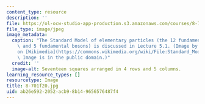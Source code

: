 ```yaml
---
content_type: resource
description: ''
file: https://ol-ocw-studio-app-production.s3.amazonaws.com/courses/8-701-introduction-to-nuclear-and-particle-physics-fall-2020/ab26e5922052acb98b149656576487f4_8-701f20.jpg
file_type: image/jpeg
image_metadata:
  caption: "The Standard Model of elementary particles (the 12 fundamental fermions\
    \ and 5 fundamental bosons) is discussed in Lecture 5.1. (Image by [Cush](https://en.wikipedia.org/wiki/User:Cush)\_\
    on [Wikimedia](https://commons.wikimedia.org/wiki/File:Standard_Model_of_Elementary_Particles.svg).\
    \ Image is in the public domain.)"
  credit: ''
  image-alt: Seventeen squares arranged in 4 rows and 5 columns.
learning_resource_types: []
resourcetype: Image
title: 8-701f20.jpg
uid: ab26e592-2052-acb9-8b14-9656576487f4
---
```


